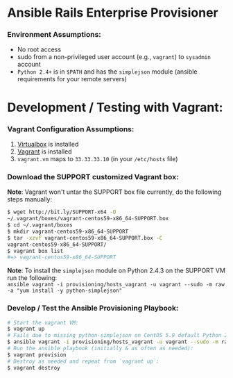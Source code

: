 # Ansible Rails Enterprise Provisioner

### Environment Assumptions:

* No root access
* sudo from a non-privileged user account (e.g., `vagrant`) to `sysadmin` account
* `Python 2.4+` is in `$PATH` and has the `simplejson` module (ansible requirements for your remote servers)

# Development / Testing with Vagrant:

### Vagrant Configuration Assumptions:

1. [Virtualbox](https://www.virtualbox.org/wiki/Downloads) is installed
2. [Vagrant](http://vagrantup.com/) is installed
3. `vagrant.vm` maps to `33.33.33.10` (in your `/etc/hosts` file)

### Download the SUPPORT customized Vagrant box:

**Note**: Vagrant won't untar the SUPPORT box file currently, do the following steps manually:

```bash
$ wget http://bit.ly/SUPPORT-x64 -O
~/.vagrant/boxes/vagrant-centos59-x86_64-SUPPORT.box
$ cd ~/.vagrant/boxes
$ mkdir vagrant-centos59-x86_64-SUPPORT
$ tar -xzvf vagrant-centos59-x86_64-SUPPORT.box -C
vagrant-centos59-x86_64-SUPPORT/
$ vagrant box list
#=> vagrant-centos59-x86_64-SUPPORT
```

**Note**: To install the `simplejson` module on Python 2.4.3 on the SUPPORT VM run the following:  
`ansible vagrant -i provisioning/hosts_vagrant -u vagrant --sudo -m raw -a "yum install -y python-simplejson"`

### Develop / Test the Ansible Provisioning Playbook:

```bash
# Start the vagrant VM:
$ vagrant up
# Fails due to missing python-simplejson on CentOS 5.9 default Python 2.4.3:
$ ansible vagrant -i provisioning/hosts_vagrant -u vagrant --sudo -m raw -a "yum install -y python-simplejson"
# Run the ansible playbook (initially & as often as needed):
$ vagrant provision
# Destroy as needed and repeat from `vagrant up`:
$ vagrant destroy
```
